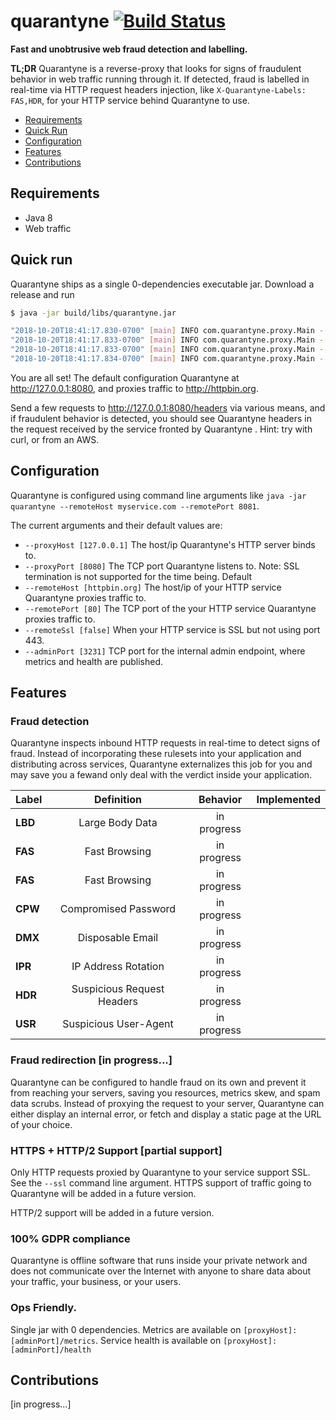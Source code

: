 # quarantyne [![Build Status](https://travis-ci.org/quarantyne/quarantyne.svg?branch=master)](https://travis-ci.org/quarantyne/quarantyne) 
__Fast and unobtrusive web fraud detection and labelling.__

__TL;DR__ Quarantyne is a reverse-proxy that looks for signs of fraudulent behavior in web traffic running through it. If detected, fraud is labelled in real-time via HTTP request headers injection, like `X-Quarantyne-Labels: FAS,HDR`, for your HTTP service behind Quarantyne to use.

- [Requirements](#requirements)
- [Quick Run](#quick-run)
- [Configuration](#configuration)
- [Features](#features)
- [Contributions](#contributions)

## Requirements
- Java 8
- Web traffic

## Quick run
Quarantyne ships as a single 0-dependencies executable jar. Download a release and run

```bash
$ java -jar build/libs/quarantyne.jar

"2018-10-20T18:41:17.830-0700" [main] INFO com.quarantyne.proxy.Main - ==> quarantyne
"2018-10-20T18:41:17.833-0700" [main] INFO com.quarantyne.proxy.Main - ==> proxy   @ 127.0.0.1:8080
"2018-10-20T18:41:17.833-0700" [main] INFO com.quarantyne.proxy.Main - ==> remote  @ httpbin.org:80
"2018-10-20T18:41:17.834-0700" [main] INFO com.quarantyne.proxy.Main - ==> admin   @ http://127.0.0.1:3231
```

You are all set! The default configuration Quarantyne at http://127.0.0.1:8080, and proxies traffic to http://httpbin.org.

Send a few requests to http://127.0.0.1:8080/headers via various means, and
if fraudulent behavior is detected, you should see Quarantyne headers
in the request received by the service fronted by Quarantyne . Hint: try with curl, or from an AWS.

## Configuration
Quarantyne is configured using command line arguments like `java -jar quarantyne --remoteHost myservice.com --remotePort 8081`. 

The current arguments and their default values are:

- `--proxyHost [127.0.0.1]` The host/ip Quarantyne's HTTP server binds to.
- `--proxyPort [8080]` The TCP port Quarantyne listens to. Note: SSL termination is not supported for the time being. Default
- `--remoteHost [httpbin.org]` The host/ip of your HTTP service Quarantyne proxies traffic to.
- `--remotePort [80]` The TCP port of the your HTTP service Quarantyne proxies traffic to.
- `--remoteSsl [false]` When your HTTP service is SSL but not using port 443.
- `--adminPort [3231]` TCP port for the internal admin endpoint, where metrics and health are published.

## Features
### Fraud detection
Quarantyne inspects inbound HTTP requests in real-time to detect signs of fraud. Instead of incorporating these rulesets into your application and distributing across services, Quarantyne externalizes this job for you and may save you a fewand only deal with the verdict inside your application.

|Label | Definition | Behavior | Implemented |
 ----- | :-------: | :-----: | :---
__LBD__ | Large Body Data  | in progress
__FAS__ | Fast Browsing | in progress
__FAS__ | Fast Browsing| in progress
__CPW__ | Compromised Password | in progress
__DMX__ | Disposable Email | in progress
__IPR__ | IP Address Rotation | in progress
__HDR__ | Suspicious Request Headers| in progress
__USR__ | Suspicious User-Agent | in progress

### Fraud redirection [in progress...]
Quarantyne can be configured to handle fraud on its own and prevent it from reaching your servers, saving you resources, metrics skew, and spam data scrubs. Instead of proxying the request to your server, Quarantyne can either display an internal error, or fetch and display a static page at the URL of your choice. 

### HTTPS + HTTP/2 Support [partial support]
Only HTTP requests proxied by Quarantyne to your service support SSL. See the `--ssl` command line argument. HTTPS support of traffic going to Quarantyne will be added in a future version.

HTTP/2 support will be added in a future version.

### 100% GDPR compliance
Quarantyne is offline software that runs inside your private network and does not communicate over the Internet with anyone to share data about your traffic, your business, or your users.

### Ops Friendly.
Single jar with 0 dependencies. Metrics are available on `[proxyHost]:[adminPort]/metrics`. Service health is available on `[proxyHost]:[adminPort]/health`

## Contributions
[in progress...]

